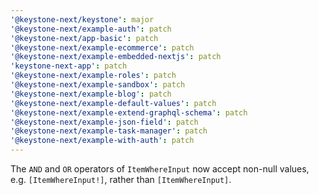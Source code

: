 ```yaml
---
'@keystone-next/keystone': major
'@keystone-next/example-auth': patch
'@keystone-next/app-basic': patch
'@keystone-next/example-ecommerce': patch
'@keystone-next/example-embedded-nextjs': patch
'keystone-next-app': patch
'@keystone-next/example-roles': patch
'@keystone-next/example-sandbox': patch
'@keystone-next/example-blog': patch
'@keystone-next/example-default-values': patch
'@keystone-next/example-extend-graphql-schema': patch
'@keystone-next/example-json-field': patch
'@keystone-next/example-task-manager': patch
'@keystone-next/example-with-auth': patch
---
```


The `AND` and `OR` operators of `ItemWhereInput` now accept non-null values, e.g. `[ItemWhereInput!]`, rather than `[ItemWhereInput]`.
